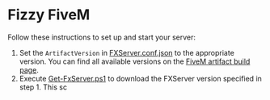 # Fizzy FiveM

Follow these instructions to set up and start your server:

1. Set the `ArtifactVersion` in [FXServer.conf.json](FXServer.conf.json) to the appropriate version. You can find all available versions on the [FiveM artifact build page](https://runtime.fivem.net/artifacts/fivem/build_server_windows/master/).
2. Execute [Get-FxServer.ps1](Get-FxServer.ps1) to download the FXServer version specified in step 1. This sc